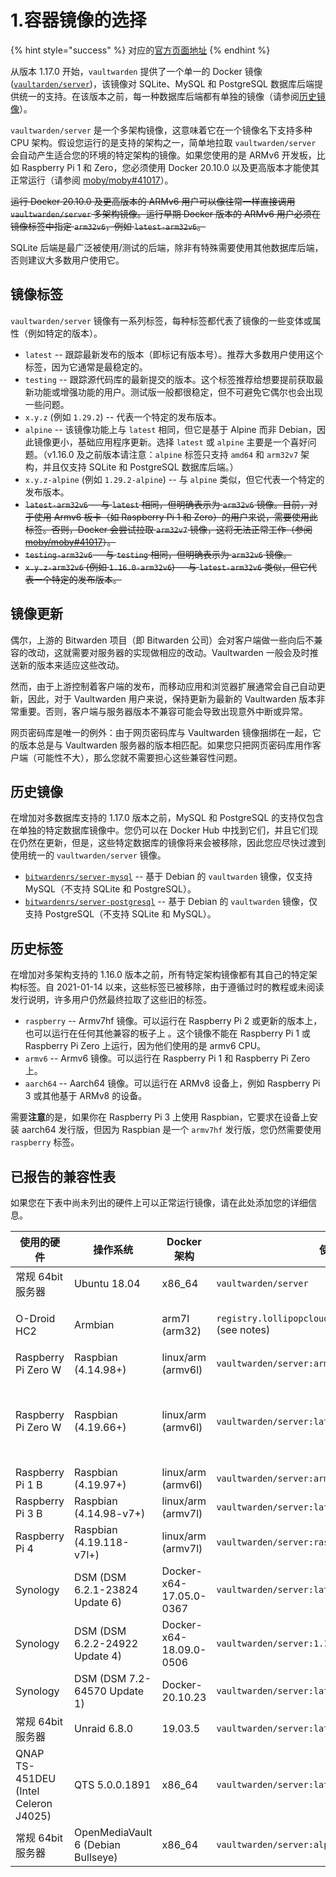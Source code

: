 # 1.容器镜像的选择

{% hint style="success" %}
对应的[官方页面地址](https://github.com/dani-garcia/vaultwarden/wiki/Which-container-image-to-use)
{% endhint %}

从版本 1.17.0 开始，`vaultwarden` 提供了一个单一的 Docker 镜像 ([`vaultarden/server`](https://hub.docker.com/r/vaultwarden/server))，该镜像对 SQLite、MySQL 和 PostgreSQL 数据库后端提供统一的支持。在该版本之前，每一种数据库后端都有单独的镜像（请参阅[历史镜像](which-container-image-to-use.md#historical-images)）。

`vaultwarden/server` 是一个多架构镜像，这意味着它在一个镜像名下支持多种 CPU 架构。假设您运行的是支持的架构之一，简单地拉取 `vaultwarden/server` 会自动产生适合您的环境的特定架构的镜像。如果您使用的是 ARMv6 开发板，比如 Raspberry Pi 1 和 Zero，您必须使用 Docker 20.10.0 以及更高版本才能使其正常运行（请参阅 [moby/moby#41017](https://github.com/moby/moby/issues/41017)）。

~~运行 Docker 20.10.0 及更高版本的 ARMv6 用户可以像往常一样直接调用 `vaultwarden/server` 多架构镜像。运行早期 Docker 版本的 ARMv6 用户必须在镜像标签中指定 `arm32v6`，例如 `latest-arm32v6`。~~

SQLite 后端是最广泛被使用/测试的后端，除非有特殊需要使用其他数据库后端，否则建议大多数用户使用它。

## 镜像标签 <a href="#image-tags" id="image-tags"></a>

`vaultwarden/server` 镜像有一系列标签，每种标签都代表了镜像的一些变体或属性（例如特定的版本）。

* `latest` -- 跟踪最新发布的版本（即标记有版本号）。推荐大多数用户使用这个标签，因为它通常是最稳定的。
* `testing` -- 跟踪源代码库的最新提交的版本。这个标签推荐给想要提前获取最新功能或增强功能的用户。测试版一般都很稳定，但不可避免它偶尔也会出现一些问题。
* `x.y.z` (例如 `1.29.2`) -- 代表一个特定的发布版本。
* `alpine` -- 该镜像功能上与 `latest` 相同，但它是基于 Alpine 而非 Debian，因此镜像更小，基础应用程序更新。选择 `latest` 或 `alpine` 主要是一个喜好问题。（v1.16.0 及之前版本请注意：`alpine` 标签只支持 `amd64` 和 `arm32v7` 架构，并且仅支持 SQLite 和 PostgreSQL 数据库后端。）
* `x.y.z-alpine` (例如 `1.29.2-alpine`) -- 与 `alpine` 类似，但它代表一个特定的发布版本。
* ~~`latest-arm32v6` -- 与 `latest` 相同，但明确表示为 `arm32v6` 镜像。目前，对于使用 Armv6 板卡（如 Raspberry Pi 1 和 Zero）的用户来说，需要使用此标签。否则，Docker 会尝试拉取 `arm32v7` 镜像，这将无法正常工作（参阅~~ [~~moby/moby#41017~~](https://github.com/moby/moby/issues/41017)~~）。~~
* ~~`testing-arm32v6` -- 与 `testing` 相同，但明确表示为 `arm32v6` 镜像。~~
* ~~`x.y.z-arm32v6` (例如 `1.16.0-arm32v6`) -- 与 `latest-arm32v6` 类似，但它代表一个特定的发布版本。~~

## 镜像更新 <a href="#image-updates" id="image-updates"></a>

偶尔，上游的 Bitwarden 项目（即 Bitwarden 公司）会对客户端做一些向后不兼容的改动，这就需要对服务器的实现做相应的改动。Vaultwarden 一般会及时推送新的版本来适应这些改动。

然而，由于上游控制着客户端的发布，而移动应用和浏览器扩展通常会自己自动更新，因此，对于 Vaultwarden 用户来说，保持更新为最新的 Vaultwarden 版本非常重要。否则，客户端与服务器版本不兼容可能会导致出现意外中断或异常。

网页密码库是唯一的例外：由于网页密码库与 Vaultwarden 镜像捆绑在一起，它的版本总是与 Vaultwarden 服务器的版本相匹配。如果您只把网页密码库用作客户端（可能性不大），那么您就不需要担心这些兼容性问题。

## 历史镜像 <a href="#historical-images" id="historical-images"></a>

在增加对多数据库支持的 1.17.0 版本之前，MySQL 和 PostgreSQL 的支持仅包含在单独的特定数据库镜像中。您仍可以在 Docker Hub 中找到它们，并且它们现在仍然在更新，但是，这些特定数据库的镜像将来会被移除，因此您应尽快过渡到使用统一的 `vaultwarden/server` 镜像。

* [`bitwardenrs/server-mysql`](https://hub.docker.com/r/bitwardenrs/server-mysql) -- 基于 Debian 的 `vaultwarden` 镜像，仅支持 MySQL（不支持 SQLite 和 PostgreSQL）。
* [`bitwardenrs/server-postgresql`](https://hub.docker.com/r/bitwardenrs/server-postgresql) -- 基于 Debian 的 `vaultwarden` 镜像，仅支持 PostgreSQL（不支持 SQLite 和 MySQL）。

## 历史标签 <a href="#historical-tags" id="historical-tags"></a>

在增加对多架构支持的 1.16.0 版本之前，所有特定架构镜像都有其自己的特定架构标签。自 2021-01-14 以来，这些标签已被移除，由于遵循过时的教程或未阅读发行说明，许多用户仍然最终拉取了这些旧的标签。

* `raspberry` -- Armv7hf 镜像。可以运行在 Raspberry Pi 2 或更新的版本上，也可以运行在任何其他兼容的板子上 。这个镜像不能在 Raspberry Pi 1 或 Raspberry Pi Zero 上运行，因为他们使用的是 armv6 CPU。
* `armv6` -- Armv6 镜像。可以运行在 Raspberry Pi 1 和 Raspberry Pi Zero 上。
* `aarch64` -- Aarch64 镜像。可以运行在 ARMv8 设备上，例如 Raspberry Pi 3 或其他基于 ARMv8 的设备。

需要**注意**的是，如果你在 Raspberry Pi 3 上使用 Raspbian，它要求在设备上安装 aarch64 发行版，但因为 Raspbian 是一个 `armv7hf` 发行版，您仍然需要使用 `raspberry` 标签。

## 已报告的兼容性表 <a href="#reported-compatibility-table" id="reported-compatibility-table"></a>

如果您在下表中尚未列出的硬件上可以正常运行镜像，请在此处添加您的详细信息。

<table><thead><tr><th width="165">使用的硬件</th><th width="150">操作系统</th><th width="188">Docker 架构</th><th width="196">使用的镜像</th><th width="150">状态</th><th>备注</th></tr></thead><tbody><tr><td>常规 64bit 服务器</td><td>Ubuntu 18.04</td><td>x86_64</td><td><code>vaultwarden/server</code></td><td>OK</td><td></td></tr><tr><td>O-Droid HC2</td><td>Armbian</td><td>arm7l (arm32)</td><td><code>registry.lollipopcloud.solutions/arm32v7/bitwarden</code> (see notes)</td><td>OK</td><td>从上游资源建立的非官方镜像；<code>vaultwarden/server:raspberry</code> 是官方的等效镜像</td></tr><tr><td>Raspberry Pi Zero W</td><td>Raspbian (4.14.98+)</td><td>linux/arm (armv6l)</td><td><code>vaultwarden/server:armv6</code></td><td>OK</td><td></td></tr><tr><td>Raspberry Pi Zero W</td><td>Raspbian (4.19.66+)</td><td>linux/arm (armv6l)</td><td><code>vaultwarden/server:latest</code> (Multiarch)</td><td>OK</td><td>只有在使用 docker 实验性功能 "docker pull --platform=linux/arm/v6"时，才能使用。否则会选择错误的镜像(<a href="https://github.com/dani-garcia/vaultwarden/issues/1064">https://github.com/dani-garcia/vaultwarden/issues/1064</a>)</td></tr><tr><td>Raspberry Pi 1 B</td><td>Raspbian (4.19.97+)</td><td>linux/arm (armv6l)</td><td><code>vaultwarden/server:armv6</code></td><td>OK</td><td></td></tr><tr><td>Raspberry Pi 3 B</td><td>Raspbian (4.14.98-v7+)</td><td>linux/arm (armv7l)</td><td><code>vaultwarden/server:latest</code></td><td>OK</td><td></td></tr><tr><td>Raspberry Pi 4</td><td>Raspbian (4.19.118-v7l+)</td><td>linux/arm (armv7l)</td><td><code>vaultwarden/server:raspberry</code></td><td>OK</td><td>4go 版本, rev 1.1</td></tr><tr><td>Synology</td><td>DSM (DSM 6.2.1-23824 Update 6)</td><td>Docker-x64-17.05.0-0367</td><td><code>vaultwarden/server:latest</code></td><td>OK</td><td></td></tr><tr><td>Synology</td><td>DSM (DSM 6.2.2-24922 Update 4)</td><td>Docker-x64-18.09.0-0506</td><td><code>vaultwarden/server:1.13.0-alpine</code></td><td>OK</td><td></td></tr><tr><td>Synology</td><td>DSM (DSM 7.2-64570 Update 1)</td><td>Docker-20.10.23</td><td><code>vaultwarden/server:latest</code></td><td>OK</td><td></td></tr><tr><td>常规 64bit 服务器</td><td>Unraid 6.8.0</td><td>19.03.5</td><td><code>vaultwarden/server:latest</code></td><td>OK</td><td></td></tr><tr><td>QNAP TS-451DEU (Intel Celeron J4025)</td><td>QTS 5.0.0.1891</td><td>x86_64</td><td><code>vaultwarden/server:latest</code></td><td>OK</td><td></td></tr><tr><td>常规 64bit 服务器</td><td>OpenMediaVault 6 (Debian Bullseye)</td><td>x86_64</td><td><code>vaultwarden/server:alpine</code></td><td>OK</td><td></td></tr></tbody></table>
